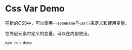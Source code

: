 Css Var Demo
============

在新的CSS中，可以使用`--someName`与`var()`来定义和使用变量。

在外层元素中定义的变量，可以在内部使用。

```
npm run demo
```
